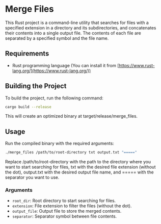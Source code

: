 # Merge Files

This Rust project is a command-line utility that searches for files with a specified extension in a directory and its subdirectories, and concatenates their contents into a single output file. The contents of each file are separated by a specified symbol and the file name.

## Requirements

- Rust programming language (You can install it from [https://www.rust-lang.org/](https://www.rust-lang.org/))

## Building the Project

To build the project, run the following command:

```bash
cargo build --release
```

This will create an optimized binary at target/release/merge_files.

## Usage

Run the compiled binary with the required arguments:

```bash
./merge_files /path/to/root-directory txt output.txt "====="
```

Replace /path/to/root-directory with the path to the directory where you want to start searching for files, txt with the desired file extension (without the dot), output.txt with the desired output file name, and ===== with the separator you want to use.

### Arguments

- `root_dir`: Root directory to start searching for files.
- `extension`: File extension to filter the files (without the dot).
- `output_file`: Output file to store the merged contents.
- `separator`: Separator symbol between file contents.
